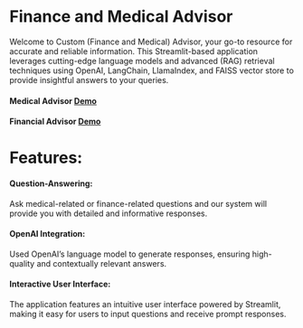 # Finance and Medical Advisor
Welcome to Custom (Finance and Medical) Advisor, your go-to resource for accurate and reliable information. This Streamlit-based application leverages cutting-edge language models and advanced (RAG) retrieval techniques using OpenAI, LangChain, LlamaIndex, and FAISS vector store to provide insightful answers to your queries.

#### Medical Advisor [Demo](https://huggingface.co/spaces/prsdm/Medical-Advisor)
#### Financial Advisor [Demo](https://huggingface.co/spaces/prsdm/Financial-Advisor)
# Features:
#### Question-Answering:
Ask medical-related or finance-related questions and our system will provide you with detailed and informative responses.
#### OpenAI Integration:
Used OpenAI’s language model to generate responses, ensuring high-quality and contextually relevant answers.
#### Interactive User Interface: 
The application features an intuitive user interface powered by Streamlit, making it easy for users to input questions and receive prompt responses.
